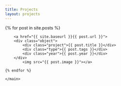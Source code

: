```yaml
---
title: Projects
layout: projects
---
```


<main class="preview" id="all-container">
  {% for post in site.posts %}

        <a href="{{ site.baseurl }}{{ post.url }}">
        <div class="object">
            <div class="project">{{ post.title }}</div>
            <div class="type">{{ post.tags }}</div>
            <div class="year">{{ post.year }}</div>
        </div>
            <img src="{{ post.image }}"></a>

    {% endfor %}

    </main>

<section class="clear"></section>
